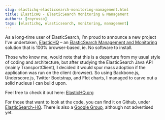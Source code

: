 ```yaml
---
slug: elastichq-elasticsearch-monitoring-management.html
title: ElasticHQ - ElasticSearch Monitoring & Management
authors: [royrusso]
tags: [elastichq, elasticsearch, monitoring, management]
---
```


As a long-time user of ElasticSearch, I&rsquo;m proud to announce a new project I&rsquo;ve undertaken, <a href="http://www.elastichq.org">ElasticHQ</a> &ndash; an <a href="http://www.elastichq.org">ElasticSearch Management and Monitoring</a> solution that is 100% browser-based, ie. No software to install.

Those who know me, would note that this is a departure from my usual style of coding and architecture, but after studying the ElasticSearch Java API (mainly TransportClient), I decided it would spur mass adoption if the application was run on the client (browser). So using Backbone.js, Underscore.js, Twitter Bootstrap, and Flot charts, I managed to carve out a solid nucleus I can build upon.

Feel free to check it out here: <a href="http://www.elastichq.org">ElasticHQ.org</a>

For those that want to look at the code, you can find it on Github, under <a href="https://github.com/royrusso/elasticsearch-HQ">ElasticSearch-HQ</a>. There is also a <a href="https://groups.google.com/forum/?fromgroups#!forum/elastichq">Google Group</a>, although not advertised yet.

